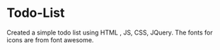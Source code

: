 # Todo-List
Created a simple todo list using HTML , JS, CSS, JQuery. 
The fonts for icons are from font awesome.
